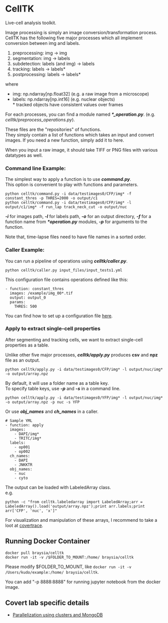 # CellTK

Live-cell analysis toolkit.

Image processing is simply an image conversion/transformation process.  
CellTK has the following five major processes which all implement conversion between img and labels.

1. preprocessing:   img -> img
2. segmentation:   img -> labels
3. subdetection: labels (and img) -> labels
4. tracking: labels -> labels*
5. postprocessing: labels -> labels*

where  
- img: np.ndarray[np.float32] (e.g. a raw image from a microscope)
- labels: np.ndarray[np.int16] (e.g. nuclear objects)  
\* tracked objects have consistent values over frames

For each processes, you can find a module named ___\*\_operation.py___. (e.g. _celltk/preprocess_operations.py_).    

These files are the "repositories" of functions.  
They simply contain a list of functions which takes an input and convert images. If you need a new function, simply add it to here.

  
When you input a raw image, it should take TIFF or PNG files with various datatypes as well.

### Command line Example:
The simplest way to apply a function is to use ___command.py___.  
This option is convenient to play with functions and parameters.


```
python celltk/command.py -i data/testimages0/CFP/img* -f constant_thres -p THRES=2000 -o output/c1
python celltk/command.py -i data/testimages0/CFP/img* -l output/c1/img* -f run_lap track_neck_cut -o output/nuc
```

___-i___ for images path, ___-l___ for labels path, ___-o___ for an output directory, ___-f___ for a function name from ___*operation.py___ modules, ___-p___ for arguments to the function. 
   
Note that, time-lapse files need to have file names in a sorted order.


### Caller Example:
You can run a pipeline of operations using ___celltk/caller.py___.

```
python celltk/caller.py input_files/input_tests1.yml
```

This configuration file contains operations defined like this:
```
- function: constant_thres
  images: /example/img_00*.tif
  output: output_0
  params:
    THRES: 500
```

You can find how to set up a configuration file [here](doc/CONFIGURE_YML.md).

### Apply to extract single-cell properties
After segmenting and tracking cells, we want to extract single-cell properties as a table.  

Unlike other five major processes, ___celltk/apply.py___ produces __csv__ and __npz__ file as an output.

```
python celltk/apply.py -i data/testimages0/CFP/img* -l output/nuc/img* -o output/array.npz
```
By default, it will use a folder name as a table key.  
To specify table keys, use ___-p___ and ___-s___ in a command line.
```
python celltk/apply.py -i data/testimages0/YFP/img* -l output/nuc/img* -o output/array.npz -p nuc -s YFP
```

Or use ___obj\_names___ and ___ch\_names___ in a caller.
```
# Sample YML
- function: apply
  images:
    - DAPI/img*
    - TRITC/img*
  labels:
    - op001
    - op002
  ch_names:
    - DAPI
    - JNKKTR
  obj_names:
    - nuc
    - cyto
```


The output can be loaded with LabeledArray class.    
e.g.
```
python -c "from celltk.labeledarray import LabeledArray;arr = LabeledArray().load('output/array.npz');print arr.labels;print arr['CFP', 'nuc', 'x']"
```

For visualization and manipulation of these arrays, I recommend to take a loot at [covertrace](https://github.com/braysia/covertrace).


## Running Docker Container
```
docker pull braysia/celltk
docker run -it -v /$FOLDER_TO_MOUNT:/home/ braysia/celltk
```
Please modify $FOLDER_TO_MOUNT, like `docker run -it -v /Users/kudo/example:/home/ braysia/celltk`.

You can add "-p 8888:8888" for running jupyter notebook from the docker image.

## Covert lab specific details
- [Parallelization using clusters and MongoDB](fireworks/README_FIREWORKS.md)

